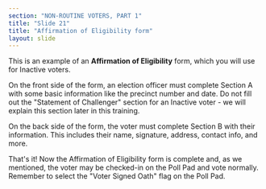 ```yaml
---
section: "NON-ROUTINE VOTERS, PART 1"
title: "Slide 21"
title: "Affirmation of Eligibility form"
layout: slide
---
```


This is an example of an **Affirmation of Eligibility** form, which you will use for Inactive voters.

On the front side of the form, an election officer must complete Section A with some basic information like the precinct number and date. Do not fill out the "Statement of Challenger" section for an Inactive voter - we will explain this section later in this training.

On the back side of the form, the voter must complete Section B with their information. This includes their name, signature, address, contact info, and more.

That's it! Now the Affirmation of Eligibility form is complete and, as we mentioned, the voter may be checked-in on the Poll Pad and vote normally. Remember to select the "Voter Signed Oath" flag on the Poll Pad.




